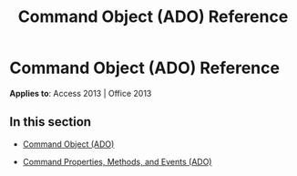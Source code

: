 ﻿---
title: Command Object (ADO) Reference
TOCTitle: Command Object (ADO)
ms:assetid: 87df0a0c-1529-46d8-bd36-b7a9c8b17615
ms:mtpsurl: https://msdn.microsoft.com/library/JJ249590(v=office.15)
ms:contentKeyID: 48546117
ms.date: 09/18/2015
mtps_version: v=office.15
---

# Command Object (ADO) Reference


**Applies to**: Access 2013 | Office 2013

## In this section

  - [Command Object (ADO)](command-object-ado.md)

  - [Command Properties, Methods, and Events (ADO)](command-properties-methods-and-events-ado.md)


